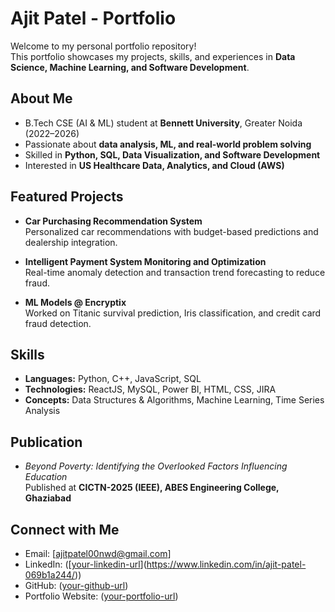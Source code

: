 # Ajit Patel - Portfolio

Welcome to my personal portfolio repository!   
This portfolio showcases my projects, skills, and experiences in **Data Science, Machine Learning, and Software Development**.

## About Me
- B.Tech CSE (AI & ML) student at **Bennett University**, Greater Noida (2022–2026)  
- Passionate about **data analysis, ML, and real-world problem solving**  
- Skilled in **Python, SQL, Data Visualization, and Software Development**  
- Interested in **US Healthcare Data, Analytics, and Cloud (AWS)**  

## Featured Projects
- **Car Purchasing Recommendation System**  
  Personalized car recommendations with budget-based predictions and dealership integration.  

- **Intelligent Payment System Monitoring and Optimization**  
  Real-time anomaly detection and transaction trend forecasting to reduce fraud.  

- **ML Models @ Encryptix**  
  Worked on Titanic survival prediction, Iris classification, and credit card fraud detection.  

##  Skills
- **Languages:** Python, C++, JavaScript, SQL  
- **Technologies:** ReactJS, MySQL, Power BI, HTML, CSS, JIRA  
- **Concepts:** Data Structures & Algorithms, Machine Learning, Time Series Analysis  

## Publication
- *Beyond Poverty: Identifying the Overlooked Factors Influencing Education*  
  Published at **CICTN-2025 (IEEE), ABES Engineering College, Ghaziabad**  

## Connect with Me
- Email: [ajitpatel00nwd@gmail.com] 
- LinkedIn: ([[your-linkedin-url](https://www.linkedin.com/in/ajit-patel-069b1a244/)](https://www.linkedin.com/in/ajit-patel-069b1a244/))  
- GitHub: ([your-github-url](https://github.com/ajitpatel01))  
- Portfolio Website: ([your-portfolio-url](https://ajitpatel-portfolio.netlify.app/)) 
